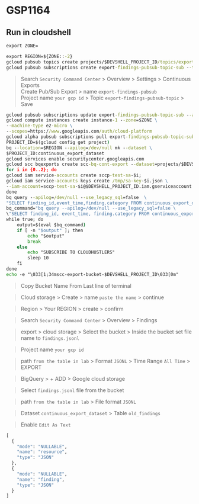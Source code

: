 # GSP1164
## Run in cloudshell
```cmd
export ZONE=
```
```cmd
export REGION=${ZONE::-2}
gcloud pubsub topics create projects/$DEVSHELL_PROJECT_ID/topics/export-findings-pubsub-topic
gcloud pubsub subscriptions create export-findings-pubsub-topic-sub --topic=projects/$DEVSHELL_PROJECT_ID/topics/export-findings-pubsub-topic
```
> Search `Security Command Center` > Overview > Settings > Continuous Exports </br>
> Create Pub/Sub Export > name `export-findings-pubsub` </br>
> Project name `your gcp id` > Topic `export-findings-pubsub-topic` > Save </br>
```cmd
gcloud pubsub subscriptions update export-findings-pubsub-topic-sub --ack-deadline=10
gcloud compute instances create instance-1 --zone=$ZONE \
--machine-type e2-micro \
--scopes=https://www.googleapis.com/auth/cloud-platform
gcloud alpha pubsub subscriptions pull export-findings-pubsub-topic-sub --limit=10
PROJECT_ID=$(gcloud config get project)
bq --location=$REGION --apilog=/dev/null mk --dataset \
$PROJECT_ID:continuous_export_dataset
gcloud services enable securitycenter.googleapis.com
gcloud scc bqexports create scc-bq-cont-export --dataset=projects/$DEVSHELL_PROJECT_ID/datasets/continuous_export_dataset --project=$DEVSHELL_PROJECT_ID
for i in {0..2}; do
gcloud iam service-accounts create sccp-test-sa-$i;
gcloud iam service-accounts keys create /tmp/sa-key-$i.json \
--iam-account=sccp-test-sa-$i@$DEVSHELL_PROJECT_ID.iam.gserviceaccount.com;
done
bq query --apilog=/dev/null --use_legacy_sql=false  \
"SELECT finding_id,event_time,finding.category FROM continuous_export_dataset.findings"
bq_command="bq query --apilog=/dev/null --use_legacy_sql=false \
\"SELECT finding_id, event_time, finding.category FROM continuous_export_dataset.findings\""
while true; do
    output=$(eval $bq_command)
    if [ -n "$output" ]; then
        echo "$output"
        break
    else
        echo "SUBSCRIBE TO CLOUDHUSTLERS"
        sleep 10
    fi
done
echo -e "\033[1;34mscc-export-bucket-$DEVSHELL_PROJECT_ID\033[0m"
```
> Copy Bucket Name From Last line of terminal

> Cloud storage > Create > name `paste the name` > continue

> Region > Your REGION > create > confirm

> Search `Security Command Center` > Overview > Findings

> export > cloud storage > Select the bucket > Inside the bucket set file name to `findings.jsonl`

>Project name `your gcp id`

>path `from the table in lab` > Format `JSONL` > Time Range `All Time` > EXPORT

> BigQuery > + ADD > Google cloud storage

> Select `findings.jsonl` file from the bucket

>path `from the table in lab` > File format `JSONL`

>Dataset `continuous_export_dataset` > Table `old_findings`

> Enable `Edit As Text`

```cmd
[   
  {
    "mode": "NULLABLE",
    "name": "resource",
    "type": "JSON"
  },   
  {
    "mode": "NULLABLE",
    "name": "finding",
    "type": "JSON"
  }
]
```
